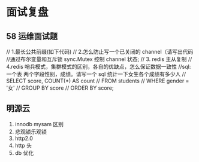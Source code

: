 # 面试复盘

## 58 运维面试题

// 1.最长公共前缀(如下代码)
// 2.怎么防止写一个已关闭的 channel（请写出代码
//通过布尔变量和互斥锁 sync.Mutex 控制 channel 状态;
// 3. redis 主从复制
// 4.redis 哨兵模式，集群模式的区别，各自的优缺点，怎么保证数据一致性
//sql:一个表 两个字段性别，成绩。请写一个 sql 统计一下女生各个成绩有多少人
// SELECT score, COUNT(\*) AS count
// FROM students
// WHERE gender = '女'
// GROUP BY score
// ORDER BY score;

## 明源云

1. innodb mysam 区别
2. 悲观锁乐观锁
3. http2.0
4. http 头
5. db 优化
